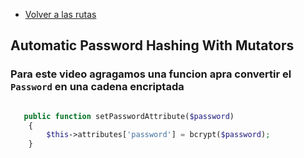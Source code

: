 - [Volver a las rutas](/Readme.md)

## Automatic Password Hashing With Mutators


### Para este video agragamos una funcion apra convertir el `Password` en una cadena encriptada


```php

   public function setPasswordAttribute($password)
    {
        $this->attributes['password'] = bcrypt($password);
    }

```
 